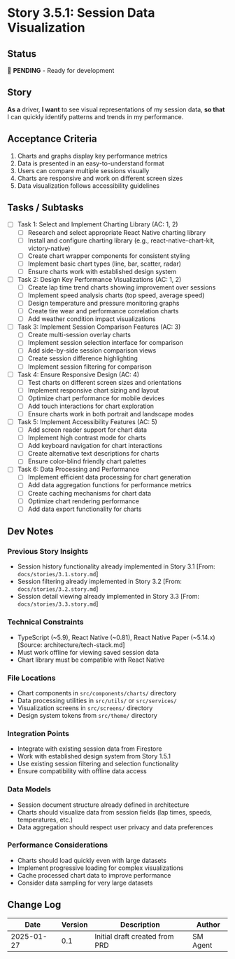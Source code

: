 # Story 3.5.1: Session Data Visualization

## Status
🔄 **PENDING** - Ready for development

## Story
**As a** driver,
**I want** to see visual representations of my session data,
**so that** I can quickly identify patterns and trends in my performance.

## Acceptance Criteria
1. Charts and graphs display key performance metrics
2. Data is presented in an easy-to-understand format
3. Users can compare multiple sessions visually
4. Charts are responsive and work on different screen sizes
5. Data visualization follows accessibility guidelines

## Tasks / Subtasks
- [ ] Task 1: Select and Implement Charting Library (AC: 1, 2)
  - [ ] Research and select appropriate React Native charting library
  - [ ] Install and configure charting library (e.g., react-native-chart-kit, victory-native)
  - [ ] Create chart wrapper components for consistent styling
  - [ ] Implement basic chart types (line, bar, scatter, radar)
  - [ ] Ensure charts work with established design system

- [ ] Task 2: Design Key Performance Visualizations (AC: 1, 2)
  - [ ] Create lap time trend charts showing improvement over sessions
  - [ ] Implement speed analysis charts (top speed, average speed)
  - [ ] Design temperature and pressure monitoring graphs
  - [ ] Create tire wear and performance correlation charts
  - [ ] Add weather condition impact visualizations

- [ ] Task 3: Implement Session Comparison Features (AC: 3)
  - [ ] Create multi-session overlay charts
  - [ ] Implement session selection interface for comparison
  - [ ] Add side-by-side session comparison views
  - [ ] Create session difference highlighting
  - [ ] Implement session filtering for comparison

- [ ] Task 4: Ensure Responsive Design (AC: 4)
  - [ ] Test charts on different screen sizes and orientations
  - [ ] Implement responsive chart sizing and layout
  - [ ] Optimize chart performance for mobile devices
  - [ ] Add touch interactions for chart exploration
  - [ ] Ensure charts work in both portrait and landscape modes

- [ ] Task 5: Implement Accessibility Features (AC: 5)
  - [ ] Add screen reader support for chart data
  - [ ] Implement high contrast mode for charts
  - [ ] Add keyboard navigation for chart interactions
  - [ ] Create alternative text descriptions for charts
  - [ ] Ensure color-blind friendly chart palettes

- [ ] Task 6: Data Processing and Performance
  - [ ] Implement efficient data processing for chart generation
  - [ ] Add data aggregation functions for performance metrics
  - [ ] Create caching mechanisms for chart data
  - [ ] Optimize chart rendering performance
  - [ ] Add data export functionality for charts

## Dev Notes

### Previous Story Insights
- Session history functionality already implemented in Story 3.1 [From: `docs/stories/3.1.story.md`]
- Session filtering already implemented in Story 3.2 [From: `docs/stories/3.2.story.md`]
- Session detail viewing already implemented in Story 3.3 [From: `docs/stories/3.3.story.md`]

### Technical Constraints
- TypeScript (~5.9), React Native (~0.81), React Native Paper (~5.14.x) [Source: architecture/tech-stack.md]
- Must work offline for viewing saved session data
- Chart library must be compatible with React Native

### File Locations
- Chart components in `src/components/charts/` directory
- Data processing utilities in `src/utils/` or `src/services/`
- Visualization screens in `src/screens/` directory
- Design system tokens from `src/theme/` directory

### Integration Points
- Integrate with existing session data from Firestore
- Work with established design system from Story 1.5.1
- Use existing session filtering and selection functionality
- Ensure compatibility with offline data access

### Data Models
- Session document structure already defined in architecture
- Charts should visualize data from session fields (lap times, speeds, temperatures, etc.)
- Data aggregation should respect user privacy and data preferences

### Performance Considerations
- Charts should load quickly even with large datasets
- Implement progressive loading for complex visualizations
- Cache processed chart data to improve performance
- Consider data sampling for very large datasets

## Change Log
| Date | Version | Description | Author |
| ---- | ------- | ----------- | ------ |
| 2025-01-27 | 0.1 | Initial draft created from PRD | SM Agent |
